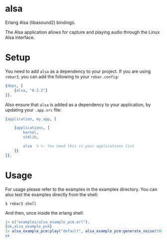 # alsa

Erlang Alsa (libasound2) bindings.

The Alsa application allows for capture and playing audio through the Linux Alsa
interface.

# Setup

You need to add `alsa` as a dependency to your project. If you are using `rebar3`,
you can add the following to your `rebar.config`:

```erlang
{deps, [
    {alsa, "0.2.2"}
]}.
```

Also ensure that `alsa` is added as a dependency to your application, by updating
your `.app.src` file:

```erlang
{application, my_app, [

    {applications, [
        kernel,
        stdlib,

        alsa  % <- You need this in your applications list
    ]}
]}.
```

# Usage

For usage please refer to the examples in the examples directory. You can also
test the examples directly from the shell:

```
$ rebar3 shell
```

And then, once inside the erlang shell:

```erlang
1> c("examples/alsa_example_pcm.erl").
{ok,alsa_example_pcm}
2> alsa_example_pcm:play("default", alsa_example_pcm:generate_noise(5000)).
ok
```